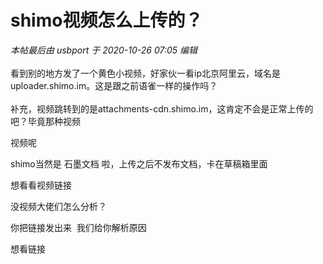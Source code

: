 # shimo视频怎么上传的？


<i class="pstatus"> 本帖最后由 usbport 于 2020-10-26 07:05 编辑 </i><br />
<br />
看到别的地方发了一个黄色小视频，好家伙一看ip北京阿里云，域名是uploader.shimo.im。这是跟之前语雀一样的操作吗？<br />
<br />
补充，视频跳转到的是attachments-cdn.shimo.im，这肯定不会是正常上传的吧？毕竟那种视频

视频呢

shimo当然是 石墨文档 啦，上传之后不发布文档，卡在草稿箱里面

想看看视频链接

没视频大佬们怎么分析？<img src="static/image/smiley/default/hug.gif" smilieid="13" border="0" alt="" /><img id="aimg_JWohC" onclick="zoom(this, this.src, 0, 0, 0)" class="zoom" src="https://cdn.jsdelivr.net/gh/hishis/forum-master/public/images/patch.gif" onmouseover="img_onmouseoverfunc(this)" onload="thumbImg(this)" border="0" alt="" />

你把链接发出来&nbsp;&nbsp;我们给你解析原因

想看链接
